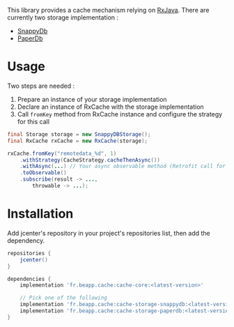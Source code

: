 This library provides a cache mechanism relying on [RxJava](https://github.com/ReactiveX/RxJava).
There are currently two storage implementation :

* [SnappyDb](https://github.com/nhachicha/SnappyDB)
* [PaperDb](https://github.com/pilgr/Paper)

# Usage

Two steps are needed :

1. Prepare an instance of your storage implementation
2. Declare an instance of RxCache with the storage implementation
3. Call `fromKey` method from RxCache instance and configure the strategy for this call
 
 
```java
final Storage storage = new SnappyDBStorage();
final RxCache rxCache = new RxCache(storage);

rxCache.fromKey("remotedata_%d", 1)
    .withStrategy(CacheStrategy.cacheThenAsync())
    .withAsync(...) // Your async observable method (Retrofit call for example)
    .toObservable()
    .subscribe(result -> ..., 
        throwable -> ...);
```

# Installation

Add jcenter's repository in your project's repositories list, then add the dependency.

```groovy
repositories {
    jcenter()
}

dependencies {
    implementation 'fr.beapp.cache:cache-core:<latest-version>'

    // Pick one of the following
    implementation 'fr.beapp.cache:cache-storage-snappydb:<latest-version>'
    implementation 'fr.beapp.cache:cache-storage-paperdb:<latest-version>'
}
```